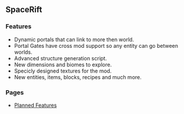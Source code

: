 ## SpaceRift
### Features
- Dynamic portals that can link to more then world.
- Portal Gates have cross mod support so any entity can go between worlds.
- Advanced structure generation script.
- New dimensions and biomes to explore.
- Specicly designed textures for the mod.
- New entities, items, blocks, recipes and much more.

### Pages
- [Planned Features](https://space-rift.github.io/Community/Planned-Features/)

